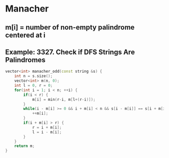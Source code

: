 # Manacher

## m[i] = number of non-empty palindrome centered at i

## Example: 3327. Check if DFS Strings Are Palindromes

``` cpp
vector<int> manacher_odd(const string &s) {
    int n = s.size();
    vector<int> m(n, 0);
    int l = 0, r = 0;
    for(int i = 1; i < n; ++i) {
        if(i < r) {
            m[i] = min(r-i, m[l+(r-i)]);
        }
        while(i - m[i] >= 0 && i + m[i] < n && s[i - m[i]] == s[i + m[i]]) {
            ++m[i];
        }
        if(i + m[i] > r) {
            r = i + m[i];
            l = i - m[i];
        }
    }
    return m;
}

```
